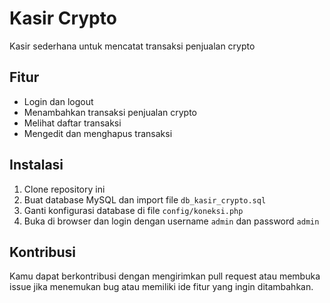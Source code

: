 # Kasir Crypto

Kasir sederhana untuk mencatat transaksi penjualan crypto

## Fitur

* Login dan logout
* Menambahkan transaksi penjualan crypto
* Melihat daftar transaksi
* Mengedit dan menghapus transaksi

## Instalasi

1. Clone repository ini
2. Buat database MySQL dan import file `db_kasir_crypto.sql`
3. Ganti konfigurasi database di file `config/koneksi.php`
4. Buka di browser dan login dengan username `admin` dan password `admin`

## Kontribusi

Kamu dapat berkontribusi dengan mengirimkan pull request atau membuka issue jika menemukan bug atau memiliki ide fitur yang ingin ditambahkan.
